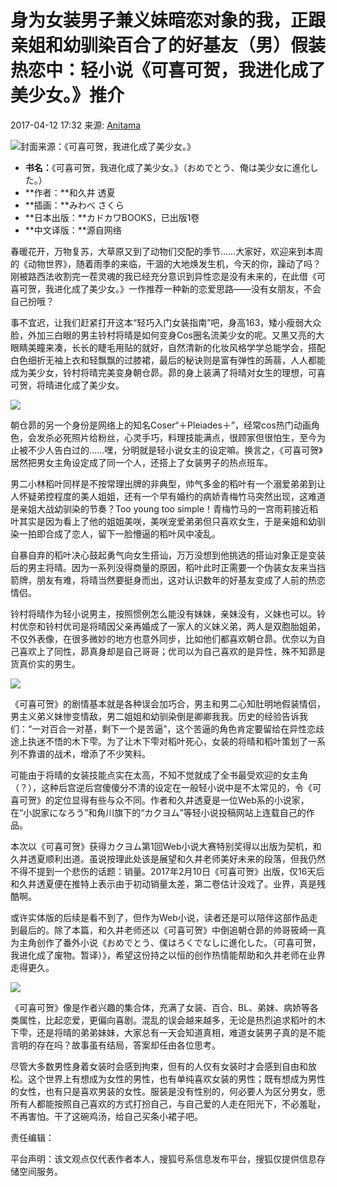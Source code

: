 # 身为女装男子兼义妹暗恋对象的我，正跟亲姐和幼驯染百合了的好基友（男）假装热恋中：轻小说《可喜可贺，我进化成了美少女。》推介

2017-04-12 17:32 来源: [Anitama](https://www.sohu.com/?spm=smpc.content-abroad.content.1.1730977992664nEvrTPl)

![封面来源：《可喜可贺，我进化成了美少女。》](http://img.mp.itc.cn/upload/20170412/0184923693f34e94a5f72077363e4250_th.jpeg)

- **书名：**《可喜可贺，我进化成了美少女。》（おめでとう、俺は美少女に進化した。）
- **作者：**和久井 透夏
- **插画：**みわべ さくら
- **日本出版：**カドカワBOOKS，已出版1卷
- **中文译版：**源自网络

春暖花开，万物复苏，大草原又到了动物们交配的季节……大家好，欢迎来到本周的《动物世界》，随着雨季的来临，干涸的大地焕发生机，今天的你，躁动了吗？刚被路西法收割完一茬灵魂的我已经充分意识到异性恋是没有未来的，在此借《可喜可贺，我进化成了美少女。》一作推荐一种新的恋爱思路——没有女朋友，不会自己扮哦？

事不宜迟，让我们赶紧打开这本“轻巧入门女装指南”吧，身高163，矮小瘦弱大众脸，外加三白眼的男主铃村将晴是如何变身Cos圈名流美少女的呢。又黑又亮的大眼睛美瞳来凑，长长的睫毛用贴的就好，自然清新的化妆风格学学总能学会，搭配白色细折无袖上衣和轻飘飘的过膝裙，最后的秘诀则是富有弹性的蒟蒻，人人都能成为美少女，铃村将晴完美变身朝仓昴。昴的身上装满了将晴对女生的理想，可喜可贺，将晴进化成了美少女。

![](http://img.mp.itc.cn/upload/20170412/58db0c92662c45878c60b8e56cca8ba2_th.jpeg)

朝仓昴的另一个身份是网络上的知名Coser“＋Pleiades＋”，经常cos热门动画角色，会发杀必死照片给粉丝，心灵手巧，料理技能满点，很顾家但很怕生，至今为止被不少人告白过的……嘿，分明就是轻小说女主的设定嘛。换言之，《可喜可贺》居然把男女主角设定成了同一个人，还搭上了女装男子的热点班车。

男二小林稻叶同样是不按常理出牌的非典型，帅气多金的稻叶有一个溺爱弟弟到让人怀疑弟控程度的美人姐姐，还有一个早有婚约的病娇青梅竹马突然出现，这难道是亲姐大战幼驯染的节奏？Too young too simple！青梅竹马的一宫雨莉接近稻叶其实是因为看上了他的姐姐美咲，美咲宠爱弟弟但只喜欢女生，于是亲姐和幼驯染一拍即合成了恋人，留下一脸懵逼的稻叶风中凌乱。

自暴自弃的稻叶决心鼓起勇气向女生搭讪，万万没想到他挑选的搭讪对象正是变装后的男主将晴。因为一系列没得商量的原因，稻叶此时正需要一个伪装女友来当挡箭牌，朋友有难，将晴当然要挺身而出，这对认识数年的好基友变成了人前的热恋情侣。

铃村将晴作为轻小说男主，按照惯例怎么能没有妹妹，亲妹没有，义妹也可以。铃村优奈和铃村优司是将晴因父亲再婚成了一家人的义妹义弟，两人是双胞胎姐弟，不仅外表像，在很多微妙的地方也意外同步，比如他们都喜欢朝仓昴。优奈以为自己喜欢上了同性，昴真身却是自己哥哥；优司以为自己喜欢的是异性，殊不知昴是货真价实的男生。

![](http://img.mp.itc.cn/upload/20170412/2e9911292d6648f0883df6c8e07c21ab_th.jpeg)

《可喜可贺》的剧情基本就是各种误会加巧合，男主和男二心知肚明地假装情侣，男主义弟义妹惨变情敌，男二姐姐和幼驯染倒是卿卿我我。历史的经验告诉我们：“一对百合一对基，剩下一个是苦逼”，这个苦逼的角色肯定要留给在异性恋歧途上执迷不悟的木下雫。为了让木下雫对稻叶死心，女装的将晴和稻叶策划了一系列不靠谱的战术，增添了不少笑料。

可能由于将晴的女装技能点实在太高，不知不觉就成了全书最受欢迎的女主角（？），这种后宫逆后宫傻傻分不清的设定在一般轻小说中是不太常见的，令《可喜可贺》的定位显得有些与众不同。作者和久井透夏是一位Web系的小说家，在“小説家になろう”和角川旗下的“カクヨム”等轻小说投稿网站上连载自己的作品。

本次以《可喜可贺》获得カクヨム第1回Web小说大赛特别奖得以出版为契机，和久井透夏顺利出道。虽说按理此处该是展望和久井老师美好未来的段落，但我仍然不得不提到一个悲伤的话题：销量。2017年2月10日《可喜可贺》出版，仅16天后和久井透夏便在推特上表示由于初动销量太差，第二卷估计没戏了。业界，真是残酷啊。

或许实体版的后续是看不到了，但作为Web小说，读者还是可以陪伴这部作品走到最后的。除了本篇，和久井老师还以《可喜可贺》中倒追朝仓昴的帅哥筱崎一真为主角创作了番外小说《おめでとう、僕はろくでなしに進化した。（可喜可贺，我进化成了废物。暂译）》，希望这份持之以恒的创作热情能帮助和久井老师在业界走得更久。

![](http://img.mp.itc.cn/upload/20170412/4001a734a87b4a10a49c21873e1d0857_th.jpeg)

《可喜可贺》像是作者兴趣的集合体，充满了女装、百合、BL、弟妹、病娇等各类属性，比起恋爱，更偏向喜剧。混乱的误会越来越多，无论是热烈追求稻叶的木下雫，还是将晴的弟弟妹妹，大家总有一天会知道真相，难道女装男子真的是不能言明的存在吗？故事虽有结局，答案却任由各位思考。

尽管大多数男性身着女装时会感到拘束，但有的人仅有女装时才会感到自由和放松。这个世界上有想成为女性的男性，也有单纯喜欢女装的男性；既有想成为男性的女性，也有只是喜欢男装的女性。服装是没有性别的，何必要人为区分男女，愿所有人都能按照自己喜欢的方式打扮自己，与自己爱的人走在阳光下，不必羞耻，不再害怕。干了这碗鸡汤，给自己买条小裙子吧。

责任编辑： 

平台声明：该文观点仅代表作者本人，搜狐号系信息发布平台，搜狐仅提供信息存储空间服务。